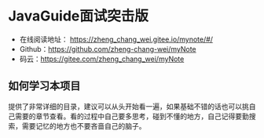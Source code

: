 # JavaGuide面试突击版

- 在线阅读地址： https://zheng_chang_wei.gitee.io/mynote/#/
- Github：https://github.com/zheng-chang-wei/myNote
- 码云：https://gitee.com/zheng_chang_wei/myNote

## 如何学习本项目

提供了非常详细的目录，建议可以从头开始看一遍，如果基础不错的话也可以挑自己需要的章节查看。看的过程中自己要多思考，碰到不懂的地方，自己记得要勤搜索，需要记忆的地方也不要吝啬自己的脑子。



